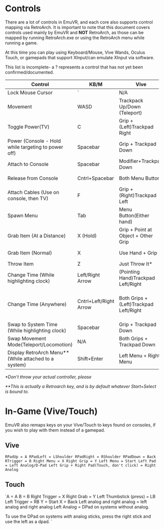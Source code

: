 # Controls

There are a lot of controls in EmuVR, and each core also supports control mapping via RetroArch. It is important to note that this document covers controls used mainly by EmuVR and **NOT** RetroArch, as those can be mapped by running RetroArch.exe or using the RetroArch menu while running a game.

At this time you can play using Keyboard/Mouse, Vive Wands, Oculus Touch, or gamepads that support XInput/can emulate XInput via software.


This list is incomplete- a ? represents a control that has not yet been confirmed/documented.

| Control | KB/M | Vive | Touch | Gamepad |
|---------|------|------|-------|---------|
| Lock Mouse Cursor | \` | N/A | N/A | N/A |
| Movement | WASD | Trackpack Up/Down (Teleport) | Analong Up/Down(Teleport) | Analog Sticks |
| Toggle Power(TV) | C | Grip + (Left)Trackpad Right | Trigger + B | A |
| Power (Console - Hold while targeting to power off) | Spacebar | Grip + Trackpad Down | Trigger + A/X | A |
| Attach to Console | Spacebar | Modifier+Trackpad Down | Modifier+A/X | A |
| Release from Console | Cntrl+Spacebar | Both Menu Buttons | Press Both Analogs | Press Both Analogs |
| Attach Cables (Use on console, then TV) | F | Grip + (Right)Trackpad Left | Trigger + B | Y |
| Spawn Menu | Tab | Menu Button(Either hand) | Start | Start |
| Grab Item (At a Distance) | X (Hold) | Grip + Point at Object + Other Grip | Trigger + Point at Object + Other Trigger | X |
| Grab Item (Normal) | X | Use Hand + Grip | Use Hand + Trigger | X |
| Throw Item | Z | Just Throw It* | Just Throw It* | Right Trigger |
| Change Time (While highlighting clock) | Left/Right Arrow | (Pointing Hand)Trackpad Left/Right | (Pointing Hand)Analog Left/Right | (Left Analog/DPad) Left/Right |
| Change Time (Anywhere) | Cntrl+Left/Right Arrow | Both Grips + (Left)Trackpad Left/Right | Both Triggers + Analog Left/Right | Hold Right Analog + (Left Analog/DPad) Left/Right |
| Swap to System Time (While highlighting clock) | Spacebar | Grip + Trackpad Down | Trigger + A/X | A |
| Swap Movement Mode(Teleport/Locomotion) | N/A | Both Grips + Trackpad Down | Both Triggers + A/X | Hold Left Analog + A |
| Display RetroArch Menu** (While attached to a system) | Shift+Enter | Left Menu + Right Menu | (Left) X+Y | Start + Select |

*\*Don't throw your actual controller, please*

*\*\*This is actually a Retroarch key, and is by default whatever Start+Select is bound to.*

# In-Game (Vive/Touch)

EmuVR also remaps keys on your Vive/Touch to keys found on consoles, if you wish to play with them instead of a gamepad.

## Vive
`RPadUp = A
RPadLeft = LShoulder
RPadRight = RShoulder
RPadDown = Back
RTrigger = B
Right Menu = X
Right Grip = Y
Left Menu = Start
Left Pad = Left Analog/D-Pad
Left Grip + Right Pad(Touch, don't click) = Right Analog
`

## Touch
`A = A
B = B
Right Trigger = X
Right Grab = Y
Left Thumbstick (press) = LB
Left Trigger = RB
Y = Start
X = Back
Left analog and right analog = left analog and right analog
Left Analog = DPad on systems without analog.

To use the DPad on systems *with* analog sticks, press the right stick and use the left as a dpad.
`





